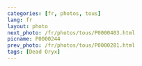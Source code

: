 ```yaml
---
categories: [fr, photos, tous]
lang: fr
layout: photo
next_photo: /fr/photos/tous/P0000403.html
picname: P0000244
prev_photo: /fr/photos/tous/P0000281.html
tags: [Dead Oryx]
---
```

